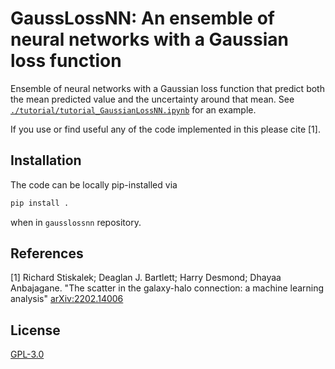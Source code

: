 # GaussLossNN: An ensemble of neural networks with a Gaussian loss function

Ensemble of neural networks with a Gaussian loss function that predict both the mean predicted value and the uncertainty around that mean. See [``./tutorial/tutorial_GaussianLossNN.ipynb``](https://github.com/Richard-Sti/empiricalgalo/blob/master/tutorials/tutorial_GaussianLossNN.ipynb) for an example.

If you use or find useful any of the code implemented in this please cite [1].



## Installation
The code can be locally pip-installed via
```bash
pip install .
```
when in `gausslossnn` repository.


## References
[1] Richard Stiskalek; Deaglan J. Bartlett; Harry Desmond; Dhayaa Anbajagane. "The scatter in the galaxy-halo connection: a machine learning analysis" [arXiv:2202.14006](https://arxiv.org/abs/2202.14006)

## License
[GPL-3.0](https://www.gnu.org/licenses/gpl-3.0.en.html)
